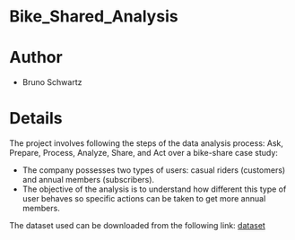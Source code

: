 # Bike_Shared_Analysis

# Author
- Bruno Schwartz

# Details
The project involves following the steps of the data analysis process: Ask, Prepare, Process, Analyze, Share, and Act over a bike-share case study:
- The company possesses two types of users: casual riders (customers) and annual members (subscribers).
- The objective of the analysis is to understand how different this type of user behaves so specific actions can be taken to get more annual members.

The dataset used can be downloaded from the following link: 
[dataset](https://divvy-tripdata.s3.amazonaws.com/index.html)
